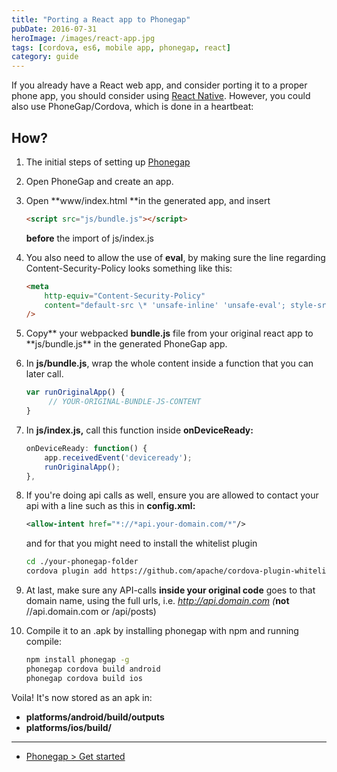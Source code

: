 ```yaml
---
title: "Porting a React app to Phonegap"
pubDate: 2016-07-31
heroImage: /images/react-app.jpg
tags: [cordova, es6, mobile app, phonegap, react]
category: guide
---
```


If you already have a React web app, and consider porting it to a proper phone app, you should consider using [React Native](https://facebook.github.io/react-native/). However, you could also use PhoneGap/Cordova, which is done in a heartbeat:

## How?

1.  The initial steps of setting up [Phonegap](http://phonegap.com/getstarted/)
2.  Open PhoneGap and create an app.
3.  Open **www/index.html **in the generated app, and insert

    ```html
    <script src="js/bundle.js"></script>
    ```

    **before** the import of js/index.js

4.  You also need to allow the use of **eval**, by making sure the line regarding Content-Security-Policy looks something like this:

    ```html
    <meta
    	http-equiv="Content-Security-Policy"
    	content="default-src \* 'unsafe-inline' 'unsafe-eval'; style-src 'self' 'unsafe-inline'; media-src \*"
    />
    ```

5.  Copy** your webpacked **bundle.js** file from your original react app to **js/bundle.js\*\* in the generated PhoneGap app.
6.  In **js/bundle.js**, wrap the whole content inside a function that you can later call.

    ```js
    var runOriginalApp() {
         // YOUR-ORIGINAL-BUNDLE-JS-CONTENT
    }
    ```

7.  In **js/index.js,** call this function inside **onDeviceReady:**

    ```js
    onDeviceReady: function() {
        app.receivedEvent('deviceready');
        runOriginalApp();
    },
    ```

8.  If you're doing api calls as well, ensure you are allowed to contact your api with a line such as this in **config.xml:**

    ```xml
    <allow-intent href="*://*api.your-domain.com/*"/>
    ```

    and for that you might need to install the whitelist plugin

    ```bash
    cd ./your-phonegap-folder
    cordova plugin add https://github.com/apache/cordova-plugin-whitelist.git
    ```

9.  At last, make sure any API-calls **inside your original code** goes to that domain name, using the full urls, i.e. _http://api.domain.com (_**not** //api.domain.com or /api/posts)
10. Compile it to an .apk by installing phonegap with npm and running compile:

    ```bash
    npm install phonegap -g
    phonegap cordova build android
    phonegap cordova build ios
    ```

Voila! It's now stored as an apk in:

- **platforms/android/build/outputs**
- **platforms/ios/build/**

---

- [Phonegap > Get started](http://phonegap.com/getstarted/)
